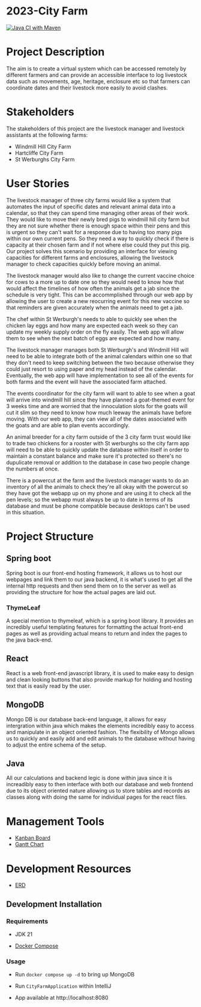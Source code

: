 # 2023-City Farm
[![Java CI with Maven](https://github.com/spe-uob/2023-CityFarm/actions/workflows/maven.yml/badge.svg?branch=dev)](https://github.com/spe-uob/2023-CityFarm/actions/workflows/maven.yml)

# Project Description

The aim is to create a virtual system which can be accessed remotely by different farmers and can provide an accessible interface to log livestock data such as movements, age, heritage, enclosure etc so that farmers can coordinate dates and their livestock more easily to avoid clashes.

# Stakeholders

The stakeholders of this project are the livestock manager and livestock assistants at the following farms:

* Windmill Hill City Farm
* Hartcliffe City Farm
* St Werburghs City Farm

# User Stories

The livestock manager of three city farms would like a system that automates the input of specific dates and relevant animal data into a calendar, so that they can spend time managing other areas of their work. They would like to move their newly bred pigs to windmill hill city farm but they are not sure whether there is enough space within their pens and this is urgent so they can't wait for a response due to having too many pigs within our own current pens. So they need a way to quickly check if there is capacity at their chosen farm and if not where else could they put this pig. Our project solves this scenario by providing an interface for viewing capacities for different farms and enclosures, allowing the livestock manager to check capacities quickly before moving an animal.

The livestock manager would also like to change the current vaccine choice for cows to a more up to date one so they would need to know how that would affect the timelines of how often the animals get a jab since the schedule is very tight. This can be accommplished through our web app by allowing the user to create a new reocurring event for this new vaccine so that reminders are given accurately when the animals need to get a jab.

The chef within St Werburgh's needs to able to quickly see when the chicken lay eggs and how many are expected each week so they can update my weekly supply order on the fly easily. The web app will allow them to see when the next batch of eggs are expected and how many.

The livestock manager manages both St Werburgh's and Windmill Hill will need to be able to integrate both of the animal calendars within one so that they don't need to keep switching between the two because otherwise they could just resort to using paper and my head instead of the calendar. Eventually, the web app will have implementation to see all of the events for both farms and the event will have the associated farm attached.

The events coordinator for the city farm will want to able to see when a goat will arrive into windmill hill since they have planned a goat-themed event for 3 weeks time and are worried that the innoculation slots for the goats will cut it slim so they need to know how much leeway the animals have before moving. With our web app, they can view all of the dates associated with the goats and are able to plan events accordingly.

An animal breeder for a city farm outside of the 3 city farm trust would like to trade two chickens for a rooster with St werburghs so the city farm app will need to be able to quickly update the database within itself in order to maintain a constant balance and make sure it's protected so there's no dupulicate removal or addition to the database in case two people change the numbers at once.

There is a powercut at the farm and the livestock manager wants to do an inventory of all the animals to check they're all okay with the powercut so they have got the webapp up on my phone and are using it to check all the pen levels; so the webapp must always be up to date in terms of its database and must be phone compatible because desktops can't be used in this situation.

# Project Structure 
## Spring boot
Spring boot is our front-end hosting framework, it allows us to host our webpages and link them to our java backend, it is what's used to get all the internal http requests and then send them on to the server as well as providing the structure for how the actual pages are laid out.
### ThymeLeaf
A special mention to thymeleaf, which is a spring boot library. It provides an incredibly useful templating features for formatting the actual front-end pages as well as providing actual means to return and index the pages to the java back-end.
## React 
React is a web front-end javascript library, it is used to make easy to design and clean looking buttons that also provide markup for holding and hosting text that is easily read by the user.
## MongoDB
Mongo DB is our database back-end language, it allows for easy intergration within java which makes the elements incredibly easy to access and manipulate in an object oriented fashion. The flexibility of Mongo allows us to quickly and easily add and edit animals to the database without having to adjust the entire schema of the setup.
## Java
All our calculations and backend legic is done within java since it is increadibly easy to then interface with both our database and web frontend due to its object oriented nature allowing us to store tables and records as classes along with doing the same for individual pages for the react files.


# Management Tools

* [Kanban Board](https://github.com/orgs/spe-uob/projects/113)
* [Gantt Chart](https://github.com/spe-uob/2023-CityFarm/raw/dev/Gantt%20Chart.xlsx)

# Development Resources

* [ERD](https://tinyurl.com/erddraft)

## Development Installation

### Requirements

- JDK 21

- [Docker Compose](https://docs.docker.com/compose/install/)

### Usage

- Run `docker compose up -d` to bring up MongoDB

- Run `CityFarmApplication` within IntelliJ

- App available at http://localhost:8080
